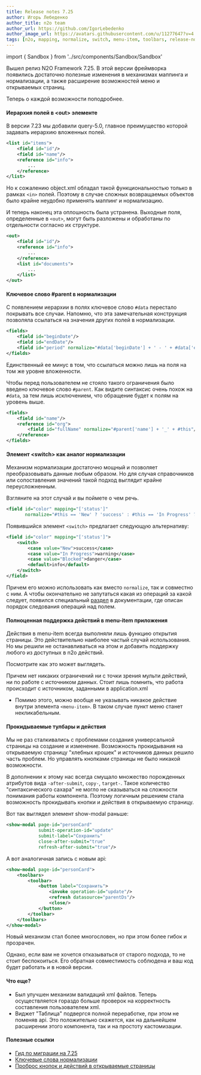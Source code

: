 ```yaml
---
title: Release notes 7.25
author: Игорь Лебеденко
author_title: n2o team
author_url: https://github.com/IgorLebedenko
author_image_url: https://avatars.githubusercontent.com/u/11277647?v=4
tags: [n2o, mapping, normalize, switch, menu-item, toolbars, release-note, 7.25.0]
---
```


import { Sandbox } from '../src/components/Sandbox/Sandbox'

Вышел релиз N2O Framework 7.25.
В этой версии фреймворка появились достаточно полезные изменения в механизмах маппинга и нормализации,
а также расширение возможностей меню и открываемых страниц.

Теперь о каждой возможности поподробнее.

<!--truncate-->

#### Иерархия полей в &lt;out&gt; элементе

В версии 7.23 мы добавили query-5.0, главное преимущество которой задавать иерархию вложенных полей.

```xml
<list id="items">
    <field id="id"/>
    <field id="name"/>
    <reference id="info">
        ...
    </reference>
</list>
```

Но к сожалению object.xml обладал такой функциональностью только в рамках `<in>` полей.
Поэтому в случае сложных возвращаемых объектов было крайне неудобно применять маппинг и нормализацию.

И теперь наконец эта оплошность была устранена. Выходные поля, определенные в `<out>`,
могут быть разложены и обработаны по отдельности согласно их структуре.
```xml
<out>
    <field id="id"/>
    <reference id="info">
        ...
    </reference>
    <list id="documents">
        ...
    </list>
</out>
```

#### Ключевое слово #parent в нормализации

С появлением иерархии в полях ключевое слово `#data` перестало покрывать все случаи.
Напомню, что эта замечательная конструкция позволяла ссылаться на значения других полей в нормализации.
```xml
<fields>
    <field id="beginDate"/>
    <field id="endDate"/>
    <field id="period" normalize="#data['beginDate'] + ' - ' + #data['endDate']"/>
</fields>
```
Единственный ее минус в том, что ссылаться можно лишь на поля на том же уровне вложенности.

Чтобы перед пользователем не стояло такого ограничения было введено ключевое слово `#parent`.
Как видите синтаксис очень похож на `#data`, за тем лишь исключением, что обращение будет к полям на уровень выше.

```xml
<fields>
    <field id="name"/>
    <reference id="org">
        <field id="fullName" normalize="#parent['name'] + '_' + #this"/>
    </reference>
</fields>
```

#### Элемент &lt;switch&gt; как аналог нормализации

Механизм нормализации достаточно мощный и позволяет преобразовывать данные любым образом.
Но для случая справочников или сопоставления значений такой подход выглядит крайне переусложненным.

Взгляните на этот случай и вы поймете о чем речь.
```xml
<field id="color" mapping="['status']"
       normalize="#this == 'New' ? 'success' : #this == 'In Progress' ? 'warning' : #this == 'Blocked'? 'danger' : 'info'"/>
```

Появившийся элемент `<switch>` предлагает следующую альтернативу:

```xml
<field id="color" mapping="['status']">
    <switch>
        <case value="New">success</case>
        <case value="In Progress">warning</case>
        <case value="Blocked">danger</case>
        <default>info</default>
    </switch>
</field>
```

Причем его можно использовать как вместо `normalize`, так и совместно с ним.
А чтобы окончательно не запутаться какая из операций за какой следует,
появился специальный [раздел](/docs/guides/manual/data#field_operation_order) в документации,
где описан порядок следования операций над полем.

#### Полноценная поддержка действий в menu-item приложения

Действия в menu-item всегда выполняли лишь функцию открытия страницы.
Это действительно наиболее частый случай использования.
Но мы решили не останавливаться на этом и добавить поддержку любого из доступных в n2o действий.

Посмотрите как это может выглядеть.
<Sandbox height={300} projectId="versions_7.25_actions_in_menu" showHeader/>

Причем нет никаких ограничений ни с точки зрения мульти действий, ни по работе с источником данных.
Стоит лишь помнить, что работа происходит с источником, заданными в application.xml

* Помимо этого, можно вообще не указывать никакое действие внутри элемента `<menu-item>`.
В таком случае пункт меню станет некликабельным.

<Sandbox height={400} projectId="versions_7.25_unclickable_menu_item" showHeader/>

#### Прокидываемые тулбары и действия

Мы не раз сталкивались с проблемами создания универсальной страницы на создание и изменение.
Возможность прокидывания на открываемую страницу "хлебных крошек" и источников данных решило часть проблем.
Но управлять кнопками страницы не было никакой возможности.

В дополнении к этому нас всегда смущало множество порожденных атрибутов вида `-after-submit`, `copy-`, `target-`.
Такое количество "синтаксического сахара" не могло не сказываться на сложности понимания работы компонента.
Поэтому логичным решением стала возможность прокидывать кнопки и действия в открываемую страницу.

Вот так выглядел элемент show-modal раньше:
```xml
<show-modal page-id="personCard"
            submit-operation-id="update"
            submit-label="Сохранить"
            close-after-submit="true"
            refresh-after-submit="true"/>
```

А вот аналогичная запись с новым api:
```xml
<show-modal page-id="personCard">
    <toolbars>
        <toolbar>
            <button label="Сохранить">
                <invoke operation-id="update"/>
                <refresh datasource="parentDs"/>
                <close/>
            </button>
        </toolbar>
    </toolbars>
</show-modal>
```
Новый механизм стал более многословен, но при этом более гибок и прозрачен.

Однако, если вам не хочется отказываться от старого подхода, то не стоит беспокоиться.
Его обратная совместимость соблюдена и ваш код будет работать и в новой версии.

#### Что еще?

- Был улучшен механизм валидаций xml файлов.
Теперь осуществляется гораздо больше проверок на корректность составления пользователем xml.
- Виджет "Таблица" подвергся полной переработке, при этом не поменяв api. Это положительно скажется,
как на дальнейшем расширении этого компонента, так и на простоту кастомизации.

#### Полезные ссылки

- [Гид по миграции на 7.25](/docs/guides/migration/to_7_25)
- [Ключевые слова нормализации](/docs/guides/manual/data#normalize_keywords)
- [Проброс кнопок и действий в открываемые страницы](/docs/guides/manual/actions#page_toolbar_passing)
